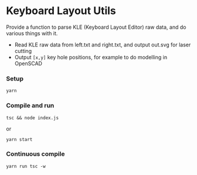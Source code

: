 # Keyboard Layout Utils

Provide a function to parse KLE (Keyboard Layout Editor) raw data, and do various things with it.

- Read KLE raw data from left.txt and right.txt, and output out.svg for laser cutting
- Output `[x,y]` key hole positions, for example to do modelling in OpenSCAD

### Setup
```
yarn
```

### Compile and run
```
tsc && node index.js
```
or
```
yarn start
```

### Continuous compile
```
yarn run tsc -w
```
